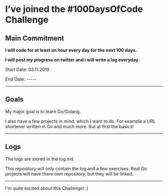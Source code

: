 # I've joined the #100DaysOfCode Challenge

## Main Commitment

**I will code for at least an hour every day for the next 100 days.**

**I will post my progress on twitter and i will write a log everyday.**

Start Date: 03.11.2019

End Date: -----

---

## Goals

My major goal is to learn Go/Golang.

I also have a few projects in mind, which I want to do. For example a URL shortener written in Go and much more. But at first the basics!

---

## Logs

The logs are stored in the log.md.

This repository will only contain the log and a few exercises. Real Go projects will have there own repository, but they will be linked.

---

I'm quite excited about this Challenge! :)